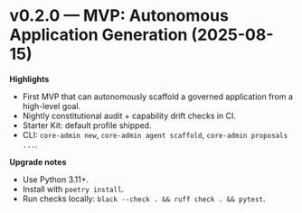 # v0.2.0 — MVP: Autonomous Application Generation (2025-08-15)

**Highlights**
- First MVP that can autonomously scaffold a governed application from a high-level goal.
- Nightly constitutional audit + capability drift checks in CI.
- Starter Kit: default profile shipped.
- CLI: `core-admin new`, `core-admin agent scaffold`, `core-admin proposals ...`.

**Upgrade notes**
- Use Python 3.11+.
- Install with `poetry install`.
- Run checks locally: `black --check . && ruff check . && pytest`.
